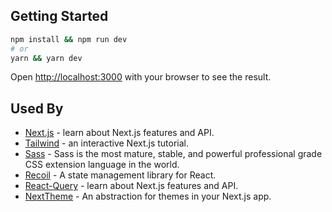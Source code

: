 ## Getting Started

```bash
npm install && npm run dev
# or
yarn && yarn dev
```

Open [http://localhost:3000](http://localhost:3000) with your browser to see the result.

## Used By
- [Next.js](https://nextjs.org/docs) - learn about Next.js features and API.
- [Tailwind](https://tailwindcss.com) - an interactive Next.js tutorial.
- [Sass](https://sass-lang.com) - Sass is the most mature, stable, and powerful professional grade CSS extension language in the world.
- [Recoil](https://recoiljs.org) - A state management library for React.
- [React-Query](https://react-query.tanstack.com) - learn about Next.js features and API.
- [NextTheme](https://www.npmjs.com/package/next-themes) - An abstraction for themes in your Next.js app.
